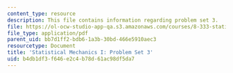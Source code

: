 ```yaml
---
content_type: resource
description: This file contains information regarding problem set 3.
file: https://ol-ocw-studio-app-qa.s3.amazonaws.com/courses/8-333-statistical-mechanics-i-statistical-mechanics-of-particles-fall-2013/b4db1df3f646e2c4b78d61ac98df5da7_MIT8_333F13_pset3.pdf
file_type: application/pdf
parent_uid: bb7d1ff2-bdb6-1a3b-30bd-466e5910aec3
resourcetype: Document
title: 'Statistical Mechanics I: Problem Set 3'
uid: b4db1df3-f646-e2c4-b78d-61ac98df5da7
---
```

